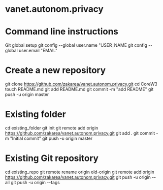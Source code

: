 # vanet.autonom.privacy


# Command line instructions

Git global setup
git config --global user.name "USER_NAME
git config --global user.email "EMAIL"

# Create a new repository
git clone https://github.com/zakarea/vanet.autonom.privacy.git
cd CoreW3
touch README.md
git add README.md
git commit -m "add README"
git push -u origin master

# Existing folder
cd existing_folder
git init
git remote add origin https://github.com/zakarea/vanet.autonom.privacy.git
git add .
git commit -m "Initial commit"
git push -u origin master

# Existing Git repository
cd existing_repo
git remote rename origin old-origin
git remote add origin https://github.com/zakarea/vanet.autonom.privacy.git
git push -u origin --all
git push -u origin --tags
